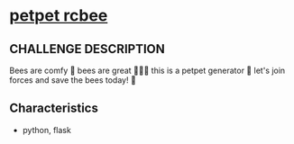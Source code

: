 # [petpet rcbee](https://app.hackthebox.com/challenges/petpet-rcbee)

## CHALLENGE DESCRIPTION

Bees are comfy 🍯
bees are great 🌟🌟🌟
this is a petpet generator 👋
let's join forces and save the bees today! 🐝

## Characteristics

- python, flask
